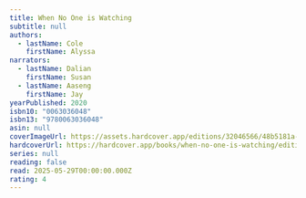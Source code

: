 ```yaml
---
title: When No One is Watching
subtitle: null
authors:
  - lastName: Cole
    firstName: Alyssa
narrators:
  - lastName: Dalian
    firstName: Susan
  - lastName: Aaseng
    firstName: Jay
yearPublished: 2020
isbn10: "0063036048"
isbn13: "9780063036048"
asin: null
coverImageUrl: https://assets.hardcover.app/editions/32046566/48b5181a-ea1d-41ff-af63-73c6b5aaa268.jpg
hardcoverUrl: https://hardcover.app/books/when-no-one-is-watching/editions/32046566
series: null
reading: false
read: 2025-05-29T00:00:00.000Z
rating: 4
---
```


